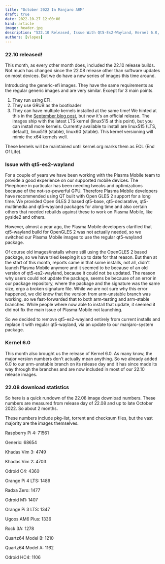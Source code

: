 ```yaml
---
title: "October 2022 In Manjaro ARM"
draft: true
date: 2022-10-27 12:00:00
kind: article
image: header.jpg
description: "S22.10 Released, Issue With Qt5-Es2-Wayland, Kernel 6.0, 22.08 Download Statistic"
authors: [vlopes]
---
```

### 22.10 released!
This month, as every other month does, included the 22.10 release builds. Not much has changed since the 22.08 release other than software updates on most devices. But we do have a new series of images this time around.

Introducing the generic-efi images. They have the same requirements as the regular generic images and are very similar. Except for 3 main points.

1. They run using EFI.
2. They use GRUB as the bootloader
3. They can have multiple kernels installed at the same time!
We hinted at this in the <a href="https://blog.manjaro.org/september-2022-in-manjaro-arm/">September blog post</a>, but now it's an official release. The images ship with the latest LTS kernel (linux515 at this point), but you can install more kernels. Currently available to install are linux515 (LTS, default), linux519 (stable), linux60 (stable). This kernel versioning will mimic the x64 kernels well.

These kernels will be maintained until kernel.org marks them as EOL (End Of Life).

### Issue with qt5-es2-wayland
For a couple of years we have been working with the Plasma Mobile team to provide a good experience on our supported mobile devices. The Pinephone in particular has been needing tweaks and optimizations because of the not-so-powerful GPU. Therefore Plasma Mobile developers have recommended using QT built with Open GLES 2 support for a long time. We provided Open GLES 2 based qt5-base, qt5-declarative, qt5-multimedia and qt5-wayland packages for along time and also certain others that needed rebuilds against these to work on Plasma Mobile, like pyside2 and others.

However, almost a year ago, the Plasma Mobile developers clarified that qt5-wayland build for OpenGLES 2 was not actually needed, so we switched our Plasma Mobile images to use the regular qt5-wayland package.

Of course old images/installs where still using the OpenGLES 2 based package, so we have tried keeping it up to date for that reason. But then at the start of this month, reports came in that some installs, not all, didn't launch Plasma Mobile anymore and it seemed to be because of an old version of qt5-es2-wayland, because it could not be updated. The reason why users could not update the package, seems be because of an error in our package repository, where the package and the signature was the same size, ergo a broken signature file. While we are not sure why this error happened, we did know that the version from arm-unstable branch was working, so we fast-forwarded that to both arm-testing and arm-stable branches. While people where now able to install that update, it seemed it did not fix the main issue of Plasma Mobile not launching.

So we decided to remove qt5-es2-wayland entirely from current installs and replace it with regular qt5-wayland, via an update to our manjaro-system package.

### Kernel 6.0
This month also brought us the release of Kernel 6.0. As many know, the major version numbers don't actually mean anything. So we already added
6.0 to our arm-unstable branch on its release day and it has since made its way through the branches and are now included in most of our 22.10 release images.

### 22.08 download statistics
So here is a quick rundown of the 22.08 image download numbers. These numbers are measured from release day of 22.08 and up to late October 2022. So about 2 months.

These numbers include pkg-list, torrent and checksum files, but the vast majority are the images themselves.

Raspberry Pi 4: 71561

Generic: 68654

Khadas Vim 3: 4749

Khadas Vim 2: 4703

Odroid C4: 4360

Orange Pi 4 LTS: 1489

Radxa Zero: 1477

Odroid M1: 1407

Orange Pi 3 LTS: 1347

Ugoos AM6 Plus: 1336

Rock 3A: 1278

Quartz64 Model B: 1210

Quartz64 Model A: 1162

Odroid HC4: 1106

